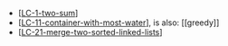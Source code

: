 - [[LC-1-two-sum]]
- [[LC-11-container-with-most-water]], is also: [[greedy]]
- [[LC-21-merge-two-sorted-linked-lists]]

[//begin]: # "Autogenerated link references for markdown compatibility"
[LC-1-two-sum]: <../data structures/arrays_strings_hashes/LC-1-two-sum> "1. Two Sum"
[LC-11-container-with-most-water]: <../data structures/arrays_strings_hashes/LC-11-container-with-most-water> "11. Container With Most Water"
[LC-21-merge-two-sorted-linked-lists]: <../data structures/linked_lists/LC-21-merge-two-sorted-linked-lists> "21. Merge Two Sorted Linked Lists"
[//end]: # "Autogenerated link references"